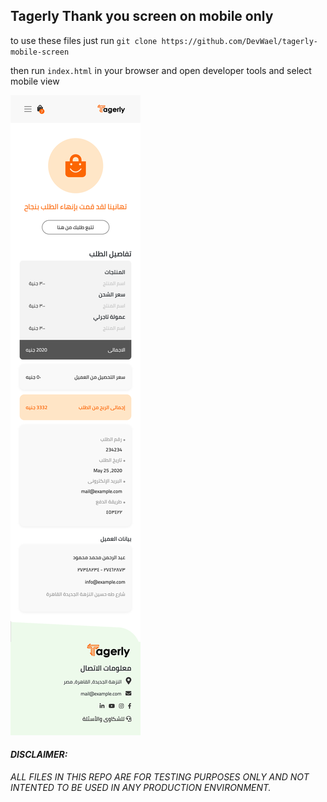 ## Tagerly Thank you screen on mobile only
to use these files just run `git clone https://github.com/DevWael/tagerly-mobile-screen`

then run `index.html` in your browser and open developer tools and select mobile view

![Screenshot](screenshot/screenshot.png?raw=true "Screenshot")


#### _DISCLAIMER:_ <br/>
_ALL FILES IN THIS REPO ARE FOR TESTING PURPOSES ONLY AND NOT INTENTED TO BE USED IN ANY PRODUCTION ENVIRONMENT._
